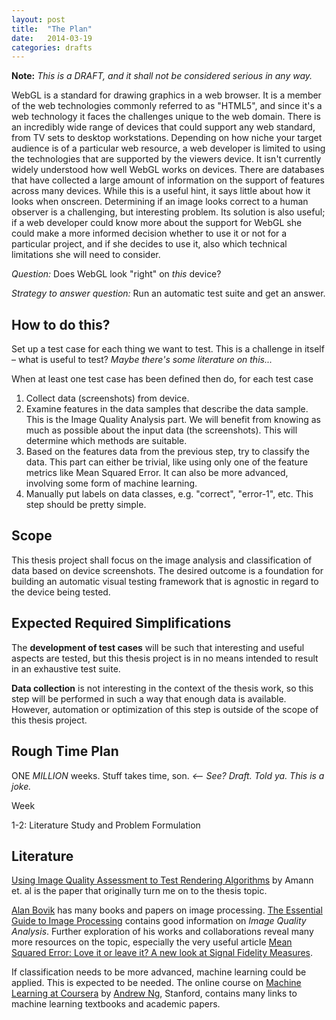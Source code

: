 ```yaml
---
layout: post
title:  "The Plan"
date:   2014-03-19
categories: drafts
---
```


**Note:** *This is a DRAFT, and it shall not be considered serious in any way.*

WebGL is a standard for drawing graphics in a web browser. It is a member of the web technologies commonly referred to as "HTML5", and since it's a web technology it faces the challenges unique to the web domain. There is an incredibly wide range of devices that could support any web standard, from TV sets to desktop workstations. Depending on how niche your target audience is of a particular web resource, a web developer is limited to using the technologies that are supported by the viewers device. It isn't currently widely understood how well WebGL works on devices. There are databases that have collected a large amount of information on the support of features across many devices. While this is a useful hint, it says little about how it looks when onscreen. Determining if an image looks correct to a human observer is a challenging, but interesting problem. Its solution is also useful; if a web developer could know more about the support for WebGL she could make a more informed decision whether to use it or not for a particular project, and if she decides to use it, also which technical limitations she will need to consider.

*Question:* Does WebGL look "right" on *this* device?

*Strategy to answer question:* Run an automatic test suite and get an answer.


## How to do this?

Set up a test case for each thing we want to test. This is a challenge in itself – what is useful to test? *Maybe there's some literature on this...*

When at least one test case has been defined then do, for each test case

1. Collect data (screenshots) from device.
2. Examine features in the data samples that describe the data sample. This is the Image Quality Analysis part. We will benefit from knowing as much as possible about the input data (the screenshots). This will determine which methods are suitable.
3. Based on the features data from the previous step, try to classify the data. This part can either be trivial, like using only one of the feature metrics like Mean Squared Error. It can also be more advanced, involving some form of machine learning.
4. Manually put labels on data classes, e.g. "correct", "error-1", etc. This step should be pretty simple.


## Scope

This thesis project shall focus on the image analysis and classification of data based on device screenshots. The desired outcome is a foundation for building an automatic visual testing framework that is agnostic in regard to the device being tested.


## Expected Required Simplifications

The **development of test cases** will be such that interesting and useful aspects are tested, but this thesis project is in no means intended to result in an exhaustive test suite.

**Data collection** is not interesting in the context of the thesis work, so this step will be performed in such a way that enough data is available. However, automation or optimization of this step is outside of the scope of this thesis project.


## Rough Time Plan

ONE *MILLION* weeks. Stuff takes time, son. *<–– See? Draft. Told ya. This is a joke.*

Week

1-2: Literature Study and Problem Formulation



## Literature

[Using Image Quality Assessment to Test Rendering Algorithms][amann et. al] by Amann et. al is the paper that originally turn me on to the thesis topic.

[Alan Bovik][bovik] has many books and papers on image processing. [The Essential Guide to Image Processing][bovik-1] contains good information on *Image Quality Analysis*. Further exploration of his works and collaborations reveal many more resources on the topic, especially the very useful article [Mean Squared Error: Love it or leave it? A new look at Signal Fidelity Measures][zhou-1].

If classification needs to be more advanced, machine learning could be applied. This is expected to be needed. The online course on [Machine Learning at Coursera][coursera-ml] by [Andrew Ng][ng], Stanford, contains many links to machine learning textbooks and academic papers.



[amann et. al]: http://wscg.zcu.cz/wscg2013/program/full/E43-full.pdf
[ng]: http://scholar.google.se/citations?user=JgDKULMAAAAJ
[bovik]: http://scholar.google.se/citations?user=p-PC50wAAAAJ&hl=sv&oi=ao
[bovik-1]: http://www.amazon.com/Essential-Guide-Image-Processing/dp/0123744571/
[zhou-1]: http://ieeexplore.ieee.org/xpl/login.jsp?tp=&arnumber=4775883
[perceptual-digital-imaging]: http://books.google.se/books?id=ciOF1H-wZacC&pg=PA81#v=onepage&q&f=false
[coursera-ml]: https://www.coursera.org/course/ml